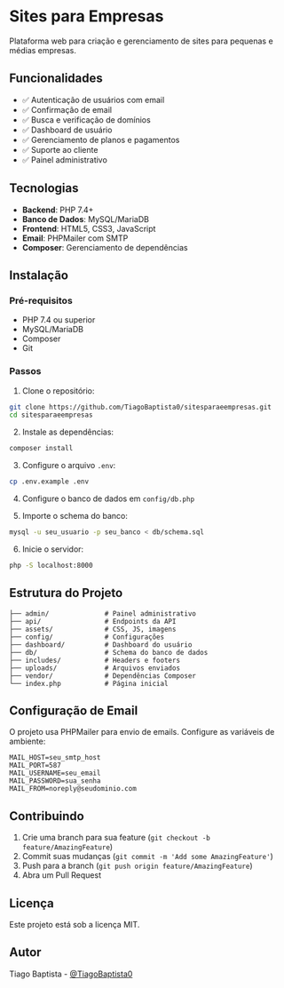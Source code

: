 # Sites para Empresas

Plataforma web para criação e gerenciamento de sites para pequenas e médias empresas.

## Funcionalidades

- ✅ Autenticação de usuários com email
- ✅ Confirmação de email
- ✅ Busca e verificação de domínios
- ✅ Dashboard de usuário
- ✅ Gerenciamento de planos e pagamentos
- ✅ Suporte ao cliente
- ✅ Painel administrativo

## Tecnologias

- **Backend**: PHP 7.4+
- **Banco de Dados**: MySQL/MariaDB
- **Frontend**: HTML5, CSS3, JavaScript
- **Email**: PHPMailer com SMTP
- **Composer**: Gerenciamento de dependências

## Instalação

### Pré-requisitos

- PHP 7.4 ou superior
- MySQL/MariaDB
- Composer
- Git

### Passos

1. Clone o repositório:
```bash
git clone https://github.com/TiagoBaptista0/sitesparaeempresas.git
cd sitesparaeempresas
```

2. Instale as dependências:
```bash
composer install
```

3. Configure o arquivo `.env`:
```bash
cp .env.example .env
```

4. Configure o banco de dados em `config/db.php`

5. Importe o schema do banco:
```bash
mysql -u seu_usuario -p seu_banco < db/schema.sql
```

6. Inicie o servidor:
```bash
php -S localhost:8000
```

## Estrutura do Projeto

```
├── admin/              # Painel administrativo
├── api/                # Endpoints da API
├── assets/             # CSS, JS, imagens
├── config/             # Configurações
├── dashboard/          # Dashboard do usuário
├── db/                 # Schema do banco de dados
├── includes/           # Headers e footers
├── uploads/            # Arquivos enviados
├── vendor/             # Dependências Composer
└── index.php           # Página inicial
```

## Configuração de Email

O projeto usa PHPMailer para envio de emails. Configure as variáveis de ambiente:

```env
MAIL_HOST=seu_smtp_host
MAIL_PORT=587
MAIL_USERNAME=seu_email
MAIL_PASSWORD=sua_senha
MAIL_FROM=noreply@seudominio.com
```

## Contribuindo

1. Crie uma branch para sua feature (`git checkout -b feature/AmazingFeature`)
2. Commit suas mudanças (`git commit -m 'Add some AmazingFeature'`)
3. Push para a branch (`git push origin feature/AmazingFeature`)
4. Abra um Pull Request

## Licença

Este projeto está sob a licença MIT.

## Autor

Tiago Baptista - [@TiagoBaptista0](https://github.com/TiagoBaptista0)
